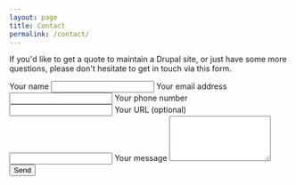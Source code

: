 ```yaml
---
layout: page
title: Contact
permalink: /contact/
---
```


If you'd like to get a quote to maintain a Drupal site, or just have some more questions, please don't hesitate to get in touch via this form.

<form action="//formspree.io/info@tendthedrop.com" method="POST">
    <label>Your name</label>
    <input type="text" name="name">
    <label>Your email address</label>
    <input type="email" name="_replyto">
    <label>Your phone number</label>
    <input type="text" name="phone">
    <label>Your URL (optional)</label>
    <input type="text" name="website">
    <label>Your message</label>
    <textarea name="message" rows="5"></textarea>
    <input type="hidden" name="_subject" value="Tend the Drop contact submission" />
    <input type="hidden" name="_next" value="//tendthedrop.com/thanks" />
    <input type="text" name="_gotcha" style="display:none" />
    <input type="submit" value="Send">
</form>